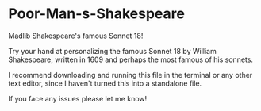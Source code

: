 # Poor-Man-s-Shakespeare
Madlib Shakespeare's famous Sonnet 18!

Try your hand at personalizing the famous Sonnet 18 by William Shakespeare, written in 1609 and perhaps the most famous of his sonnets. 

I recommend downloading and running this file in the terminal or any other text editor, since I haven't turned this into a standalone file. 

If you face any issues please let me know! 

